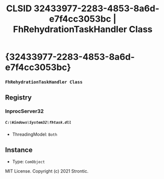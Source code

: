 ﻿---
title: "CLSID 32433977-2283-4853-8a6d-e7f4cc3053bc | FhRehydrationTaskHandler Class"
excerpt: What is COM-Object CLSID 32433977-2283-4853-8a6d-e7f4cc3053bc?
---

# {32433977-2283-4853-8a6d-e7f4cc3053bc}

### `FhRehydrationTaskHandler Class`

## Registry


### InprocServer32

##### `C:\Windows\System32\fhtask.dll`
* ThreadingModel: `Both`

## Instance

* Type: `ComObject`

MIT License. Copyright (c) 2021 Strontic.


